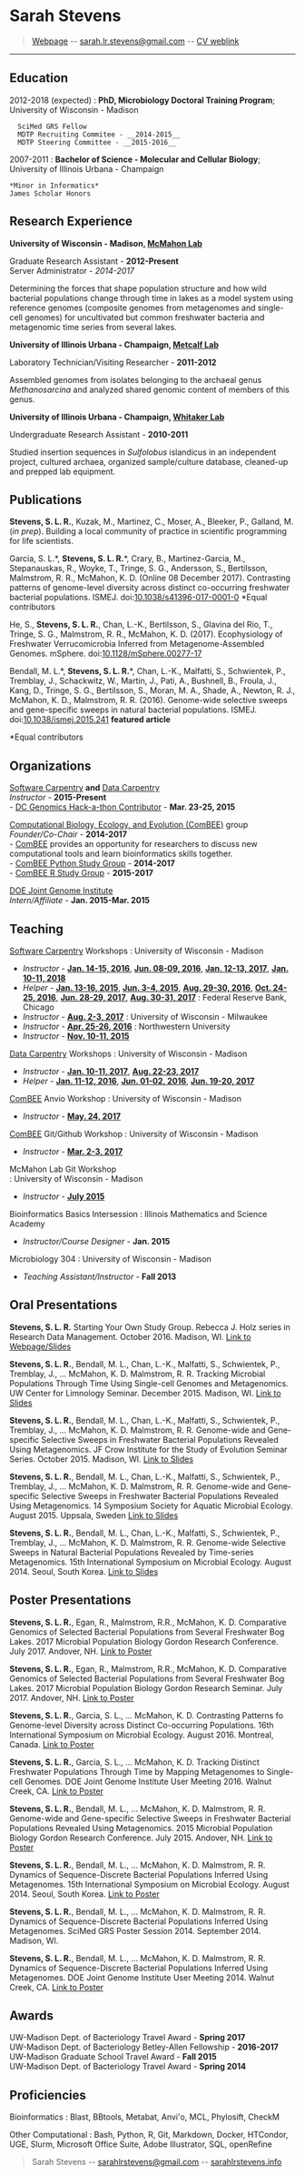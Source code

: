 Sarah Stevens
============
> [Webpage](sarahlrstevens.info) -- 
> [sarah.lr.stevens@gmail.com](mailto:sarah.lr.stevens@gmail.com) -- 
> [CV weblink](https://github.com/sstevens2/CV/blob/master/sstevens_CV.pdf)

----


Education
---------

2012-2018 (expected)
:   **PhD, Microbiology Doctoral Training Program**;  
University of Wisconsin - Madison 

      SciMed GRS Fellow  
      MDTP Recruiting Commitee - __2014-2015__  
      MDTP Steering Committee - __2015-2016__  

2007-2011
:   **Bachelor of Science - Molecular and Cellular Biology**;     
University of Illinois Urbana - Champaign  

    *Minor in Informatics*  
    James Scholar Honors

Research Experience
----------

**University of Wisconsin - Madison, [McMahon Lab](https://mcmahonlab.wisc.edu/)**

Graduate Research Assistant - __2012-Present__  
Server Administrator - _2014-2017_

Determining the forces that shape population structure and how wild bacterial populations 
change through time in lakes as a model system using reference genomes 
(composite genomes from metagenomes and single-cell genomes) for uncultivated but common 
freshwater bacteria and metagenomic time series from several lakes.


**University of Illinois Urbana - Champaign, [Metcalf Lab](https://mcb.illinois.edu/faculty/profile/metcalf/)**

Laboratory Technician/Visiting Researcher - __2011-2012__

Assembled genomes from isolates belonging to the archaeal genus _Methanosarcina_ and 
analyzed shared genomic content of members of this genus.

**University of Illinois Urbana - Champaign, [Whitaker Lab](https://mcb.illinois.edu/faculty/profile/rwhitakr)**

Undergraduate Research Assistant - __2010-2011__  

Studied insertion sequences in _Sulfolobus_ islandicus in an independent project,
cultured archaea, organized sample/culture database, cleaned-up and prepped lab equipment.


Publications
----------

  **Stevens, S. L. R.**, Kuzak, M., Martinez, C., Moser, A., Bleeker, P., Galland, M. (_in prep_). Building a local community of practice in scientific programming for life scientists.

  Garcia, S. L.\*, **Stevens, S. L. R.**\*, Crary, B., Martinez-Garcia, M., Stepanauskas, R., Woyke, T., Tringe, S. G., Andersson, S., Bertilsson, Malmstrom, R. R., McMahon, K. D. (Online 08 December 2017). Contrasting patterns of genome-level diversity across distinct co-occurring freshwater bacterial populations. ISMEJ. doi:[10.1038/s41396-017-0001-0](https://doi.org/10.1038/s41396-017-0001-0) \*Equal contributors

  He, S., **Stevens, S. L. R.**, Chan, L.-K., Bertilsson, S., Glavina del Rio, T., Tringe, S. G., Malmstrom, R. R., McMahon, K. D. (2017). Ecophysiology of Freshwater Verrucomicrobia Inferred from Metagenome-Assembled Genomes. mSphere. doi:[10.1128/mSphere.00277-17](https://doi.org/10.1128/mSphere.00277-17) 

  Bendall, M. L.\*, **Stevens, S. L. R.**\*, Chan, L.-K., Malfatti, S., Schwientek, P., Tremblay, J., Schackwitz, W., Martin, J., Pati, A., Bushnell, B., Froula, J., Kang, D., Tringe, S. G., Bertilsson, S., Moran, M. A., Shade, A., Newton, R. J., McMahon, K. D., Malmstrom, R. R. (2016). Genome-wide selective sweeps and gene-specific sweeps in natural bacterial populations. ISMEJ. doi:[10.1038/ismej.2015.241](https://doi.org/10.1038/ismej.2015.241) **featured article** 
  
  \*Equal contributors


Organizations
----------

[Software Carpentry](http://software-carpentry.org/) **and** [Data Carpentry](http://www.datacarpentry.org/)  
 *Instructor* - __2015-Present__  
    - [DC Genomics Hack-a-thon Contributor](https://github.com/datacarpentry/genomics-hackathon) - __Mar. 23-25, 2015__

[Computational Biology, Ecology, and Evolution (ComBEE)](https://goo.gl/Pf57mb) group  
 *Founder/Co-Chair* - __2014-2017__  
    - [ComBEE](https://goo.gl/Pf57mb) provides an opportunity for researchers to discuss new computational tools and learn bioinformatics skills together.  
    - [ComBEE Python Study Group](https://goo.gl/8fcWc3)  - __2014-2017__  
    - [ComBEE R Study Group](https://goo.gl/xKfLHf)  - __2015-2017__  

[DOE Joint Genome Institute](http://jgi.doe.gov/)  
 *Intern/Affiliate* - __Jan. 2015-Mar. 2015__  


Teaching
----------

[Software Carpentry](http://software-carpentry.org/) Workshops
:  University of Wisconsin - Madison   
 - *Instructor* - [__Jan. 14-15, 2016__](http://uw-madison-aci.github.io/2016-01-14-uwmadison/), [__Jun. 08-09, 2016__](http://uw-madison-aci.github.io/2016-06-08-uwmadison/), [__Jan. 12-13, 2017__](https://uw-madison-aci.github.io/2017-01-12-uwmadison/), [__Jan. 10-11, 2018__](https://uw-madison-aci.github.io/2018-01-10-uwmadison-swc/)  
 - *Helper* - [__Jan. 13-16, 2015__](https://github.com/UW-Madison-ACI/boot-camps/blob/2015-01-13/README.md), [__Jun. 3-4, 2015__](https://github.com/UW-Madison-ACI/boot-camps/blob/2015-06-03/README.md), [__Aug. 29-30, 2016__](https://uw-madison-aci.github.io/2016-08-29-uwmadison/), [__Oct. 24-25, 2016__](https://uw-madison-aci.github.io/2016-10-24-ttt-uwmadison/), [__Jun. 28-29, 2017__](https://uw-madison-aci.github.io/2017-06-28-uwmadison-swc/), [__Aug. 30-31, 2017__](https://uw-madison-aci.github.io/2017-08-30-uwmadison-swc/)
:  Federal Reserve Bank, Chicago
 - *Instructor* - [__Aug. 2-3, 2017__](http://sarahlrstevens.info/2017-08-02-chicago-frb/)
:  University of Wisconsin - Milwaukee
 - *Instructor* - [__Apr. 25-26, 2016__](http://sstevens2.github.io/2016-04-25-UW-mke/)
:  Northwestern University
 - *Instructor* - [__Nov. 10-11, 2015__](http://xuf12.github.io/2015-11-10-northwesternu/)

 
[Data Carpentry](http://www.datacarpentry.org/) Workshops
: University of Wisconsin - Madison  
 - *Instructor* - [__Jan. 10-11, 2017__](https://uw-madison-aci.github.io/2017-01-10-uwmadison/), [__Aug. 22-23, 2017__](https://uw-madison-aci.github.io/2017-08-22-uwmadison-dc/)  
 - *Helper* - [__Jan. 11-12, 2016__](http://uw-madison-aci.github.io/2016-01-11-uwmadison/), [__Jun. 01-02, 2016__](http://uw-madison-aci.github.io/2016-06-01-uwmadison/), [__Jun. 19-20, 2017__](https://uw-madison-aci.github.io/2017-06-19-uwmadison-dc/)


[ComBEE](https://sites.google.com/a/wisc.edu/combee) Anvio Workshop 
: University of Wisconsin - Madison  
 - *Instructor* - [__May. 24, 2017__](https://public.etherpad-mozilla.org/p/2017-05-24-combee-anvio)

[ComBEE](https://sites.google.com/a/wisc.edu/combee) Git/Github Workshop 
: University of Wisconsin - Madison  
 - *Instructor* - [__Mar. 2-3, 2017__](https://sstevens2.github.io/git-novice-mod/)

McMahon Lab Git Workshop  
: University of Wisconsin - Madison  
 - *Instructor* - [__July 2015__](https://github.com/McMahonLab/git_wksp/tree/2015-summer#mcmahon-lab-git-workshop)


Bioinformatics Basics Intersession
: Illinois Mathematics and Science Academy  
 - *Instructor/Course Designer* - __Jan. 2015__


Microbiology 304
: University of Wisconsin - Madison  
 - *Teaching Assistant/Instructor* - __Fall 2013__



Oral Presentations
----------

  **Stevens, S. L. R.** Starting Your Own Study Group. Rebecca J. Holz series in Research Data Management. October 2016. Madison, WI. [Link to Webpage/Slides](http://researchdata.wisc.edu/news/october-2016-brown-bag-sarah-stevens/)

  **Stevens, S. L. R.**, Bendall, M. L., Chan, L.-K., Malfatti, S., Schwientek, P., Tremblay, J., … McMahon, K. D. Malmstrom, R. R. Tracking Microbial Populations Through Time Using Single-cell Genomes and Metagenomics. UW Center for Limnology Seminar. December 2015. Madison, WI. [Link to Slides](https://goo.gl/0ge2LZ)

  **Stevens, S. L. R.**, Bendall, M. L., Chan, L.-K., Malfatti, S., Schwientek, P., Tremblay, J., … McMahon, K. D. Malmstrom, R. R. Genome-wide and Gene-specific Selective Sweeps in Freshwater Bacterial Populations Revealed Using Metagenomics. JF Crow Institute for the Study of Evolution Seminar Series. October 2015. Madison, WI. [Link to Slides](https://goo.gl/oSnDYG)

  **Stevens, S. L. R.**, Bendall, M. L., Chan, L.-K., Malfatti, S., Schwientek, P., Tremblay, J., … McMahon, K. D. Malmstrom, R. R. Genome-wide and Gene-specific Selective Sweeps in Freshwater Bacterial Populations Revealed Using Metagenomics. 14 Symposium Society for Aquatic Microbial Ecology. August 2015. Uppsala, Sweden [Link to Slides](https://goo.gl/RcrxhJ)

  **Stevens, S. L. R.**, Bendall, M. L., Chan, L.-K., Malfatti, S., Schwientek, P., Tremblay, J., … McMahon, K. D. Malmstrom, R. R. Genome-wide Selective Sweeps in Natural Bacterial Populations Revealed by Time-series Metagenomics. 15th International Symposium on Microbial Ecology. August 2014. Seoul, South Korea.  [Link to Slides](https://goo.gl/6iunz0)  


Poster Presentations
----------

  **Stevens, S. L. R.**, Egan, R., Malmstrom, R.R., McMahon, K. D. Comparative Genomics of Selected Bacterial Populations from Several Freshwater Bog Lakes. 2017 Microbial Population Biology Gordon Research Conference. July 2017. Andover, NH. [Link to Poster](https://goo.gl/ZRSh9W)

  **Stevens, S. L. R.**, Egan, R., Malmstrom, R.R., McMahon, K. D. Comparative Genomics of Selected Bacterial Populations from Several Freshwater Bog Lakes. 2017 Microbial Population Biology Gordon Research Seminar. July 2017. Andover, NH. [Link to Poster](https://goo.gl/ZRSh9W)

  **Stevens, S. L. R.**, Garcia, S. L., … McMahon, K. D. Contrasting Patterns fo Genome-level Diversity across Distinct Co-occurring Populations. 16th International Symposium on Microbial Ecology. August 2016. Montreal, Canada. [Link to Poster](https://goo.gl/8JGS52)

  **Stevens, S. L. R.**, Garcia, S. L., … McMahon, K. D. Tracking Distinct Freshwater Populations Through Time by Mapping Metagenomes to Single-cell Genomes. DOE Joint Genome Institute User Meeting 2016. Walnut Creek, CA. [Link to Poster](https://goo.gl/ShUQVn)

  **Stevens, S. L. R.**, Bendall, M. L., … McMahon, K. D. Malmstrom, R. R. Genome-wide and Gene-specific Selective Sweeps in Freshwater Bacterial Populations Revealed Using Metagenomics. 2015 Microbial Population Biology Gordon Research Conference. July 2015. Andover, NH. [Link to Poster](https://goo.gl/rwaFKV)

  **Stevens, S. L. R.**, Bendall, M. L., … McMahon, K. D. Malmstrom, R. R. Dynamics of Sequence-Discrete Bacterial Populations Inferred Using Metagenomes. 15th International Symposium on Microbial Ecology. August 2014. Seoul, South Korea. [Link to Poster](https://goo.gl/qsYL32)  

  **Stevens, S. L. R.**, Bendall, M. L., … McMahon, K. D. Malmstrom, R. R. Dynamics of Sequence-Discrete Bacterial Populations Inferred Using Metagenomes. SciMed GRS Poster Session 2014. September 2014. Madison, WI.

  **Stevens, S. L. R.**, Bendall, M. L., … McMahon, K. D. Malmstrom, R. R. Dynamics of Sequence-Discrete Bacterial Populations Inferred Using Metagenomes. DOE Joint Genome Institute User Meeting 2014. Walnut Creek, CA. [Link to Poster](https://goo.gl/1voTvB)


Awards
----------

  UW-Madison Dept. of Bacteriology Travel Award - __Spring 2017__  
  UW-Madison Dept. of Bacteriology Betley-Allen Fellowship - __2016-2017__  
  UW-Madison Graduate School Travel Award - __Fall 2015__  
  UW-Madison Dept. of Bacteriology Travel Award - __Spring 2014__  


Proficiencies 
----------

Bioinformatics
: Blast, BBtools, Metabat, Anvi'o, MCL, Phylosift, CheckM

Other Computational
: Bash, Python, R, Git, Markdown, Docker, HTCondor, UGE, Slurm, Microsoft Office Suite, Adobe Illustrator, SQL, openRefine

> Sarah Stevens -- 
> <sarahlrstevens@gmail.com> -- 
> [sarahlrstevens.info](sarahlrstevens.info)


